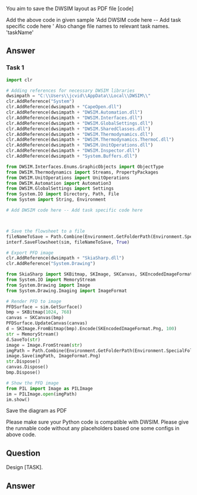 You aim to save the DWSIM layout as PDF file 
[code]

Add the above code in given sample 'Add DWSIM code here -- Add task specific code here '
Also change file names to relevant task names. 'taskName' 
## Answer

### Task 1

```python
import clr

# Adding references for necessary DWSIM libraries
dwsimpath = "C:\\Users\\jcvid\\AppData\\Local\\DWSIM\\"
clr.AddReference("System")
clr.AddReference(dwsimpath + "CapeOpen.dll")
clr.AddReference(dwsimpath + "DWSIM.Automation.dll")
clr.AddReference(dwsimpath + "DWSIM.Interfaces.dll")
clr.AddReference(dwsimpath + "DWSIM.GlobalSettings.dll")
clr.AddReference(dwsimpath + "DWSIM.SharedClasses.dll")
clr.AddReference(dwsimpath + "DWSIM.Thermodynamics.dll")
clr.AddReference(dwsimpath + "DWSIM.Thermodynamics.ThermoC.dll")
clr.AddReference(dwsimpath + "DWSIM.UnitOperations.dll")
clr.AddReference(dwsimpath + "DWSIM.Inspector.dll")
clr.AddReference(dwsimpath + "System.Buffers.dll")

from DWSIM.Interfaces.Enums.GraphicObjects import ObjectType
from DWSIM.Thermodynamics import Streams, PropertyPackages
from DWSIM.UnitOperations import UnitOperations
from DWSIM.Automation import Automation3
from DWSIM.GlobalSettings import Settings
from System.IO import Directory, Path, File
from System import String, Environment

# Add DWSIM code here -- Add task specific code here 



# Save the flowsheet to a file
fileNameToSave = Path.Combine(Environment.GetFolderPath(Environment.SpecialFolder.Desktop), "taskName.dwxmz")
interf.SaveFlowsheet(sim, fileNameToSave, True)

# Export PFD image
clr.AddReference(dwsimpath + "SkiaSharp.dll")
clr.AddReference("System.Drawing")

from SkiaSharp import SKBitmap, SKImage, SKCanvas, SKEncodedImageFormat
from System.IO import MemoryStream
from System.Drawing import Image
from System.Drawing.Imaging import ImageFormat

# Render PFD to image
PFDSurface = sim.GetSurface()
bmp = SKBitmap(1024, 768)
canvas = SKCanvas(bmp)
PFDSurface.UpdateCanvas(canvas)
d = SKImage.FromBitmap(bmp).Encode(SKEncodedImageFormat.Png, 100)
str = MemoryStream()
d.SaveTo(str)
image = Image.FromStream(str)
imgPath = Path.Combine(Environment.GetFolderPath(Environment.SpecialFolder.Desktop), "taskName.png")
image.Save(imgPath, ImageFormat.Png)
str.Dispose()
canvas.Dispose()
bmp.Dispose()

# Show the PFD image
from PIL import Image as PILImage
im = PILImage.open(imgPath)
im.show()

```

 
Save the diagram as PDF 

Please make sure your Python code is compatible with DWSIM. 
Please give the runnable code without any placeholders based one some configs in above code.


## Question

Design [TASK].


## Answer


